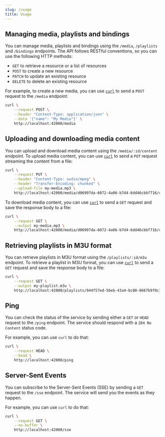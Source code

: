 ```yaml
---
slug: /usage
title: Usage
---
```


## Managing media, playlists and bindings

You can manage media, playlists and bindings using
the `/media`, `/playlists` and `/bindings` endpoints.
The API follows RESTful conventions,
so you can use the following HTTP methods:

- `GET` to retrieve a resource or a list of resources
- `POST` to create a new resource
- `PATCH` to update an existing resource
- `DELETE` to delete an existing resource

For example, to create a new media,
you can use [`curl`](https://curl.se)
to send a `POST` request to the `/media` endpoint:

```sh
curl \
    --request POST \
    --header "Content-Type: application/json" \
    --data '{"name": "My Media"}' \
    http://localhost:42000/media
```

## Uploading and downloading media content

You can upload and download media content
using the `/media/:id/content` endpoint.
To upload media content, you can use
[`curl`](https://curl.se) to send a `PUT` request
streaming the content from a file:

```sh
curl \
    --request PUT \
    --header "Content-Type: audio/mpeg" \
    --header "Transfer-Encoding: chunked" \
    --upload-file my-media.mp3 \
    http://localhost:42000/media/d06997da-6072-4a06-b7d4-6dd46cbbf716/content
```

To download media content, you can use
[`curl`](https://curl.se) to send a `GET` request
and save the response body to a file:

```sh
curl \
    --request GET \
    --output my-media.mp3 \
    http://localhost:42000/media/d06997da-6072-4a06-b7d4-6dd46cbbf716/content
```

## Retrieving playlists in M3U format

You can retrieve playlists in M3U format
using the `/playlists/:id/m3u` endpoint.
To retrieve a playlist in M3U format,
you can use [`curl`](https://curl.se)
to send a `GET` request and save the response body to a file:

```sh
curl \
    --request GET \
    --output my-playlist.m3u \
    http://localhost:42000/playlists/944f57ed-56eb-43a4-bc80-0667b9f0c1e7/m3u
```

## Ping

You can check the status of the service by sending
either a `GET` or `HEAD` request to the `/ping` endpoint.
The service should respond with a `204 No Content` status code.

For example, you can use `curl` to do that:

```sh
curl \
    --request HEAD \
    --head \
    http://localhost:42000/ping
```

## Server-Sent Events

You can subscribe to the Server-Sent Events (SSE) by sending
a `GET` request to the `/sse` endpoint.
The service will send you the events as they happen.

For example, you can use `curl` to do that:

```sh
curl \
    --request GET \
    --no-buffer \
    http://localhost:42000/sse
```
